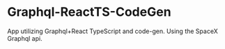 # Graphql-ReactTS-CodeGen
 App utilizing Graphql+React TypeScript and code-gen. Using the SpaceX Graphql api.
